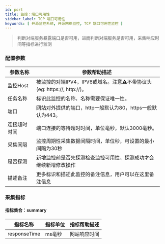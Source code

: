 ```yaml
---
id: port
title: 监控：端口可用性
sidebar_label: TCP 端口可用性
keywords: [ 开源监控系统, 开源网络监控, TCP 端口可用性监控 ]
---
```


> 判断对端服务暴露端口是否可用，进而判断对端服务是否可用，采集响应时间等指标进行监测

### 配置参数

| 参数名称   | 参数帮助描述                                               |
|--------|------------------------------------------------------|
| 监控Host | 被监控的对端IPV4，IPV6或域名。注意⚠️不带协议头(eg: https://, http://)。 |
| 任务名称   | 标识此监控的名称，名称需要保证唯一性。                                  |
| 端口     | 网站对外提供的端口，http一般默认为80，https一般默认为443。                 |
| 连接超时时间 | 端口连接的等待超时时间，单位毫秒，默认3000毫秒。                           |
| 采集间隔   | 监控周期性采集数据间隔时间，单位秒，可设置的最小间隔为30秒                       |
| 是否探测   | 新增监控前是否先探测检查监控可用性，探测成功才会继续新增修改操作                     |
| 描述备注   | 更多标识和描述此监控的备注信息，用户可以在这里备注信息                          |

### 采集指标

#### 指标集合：summary

| 指标名称         | 指标单位 | 指标帮助描述 |
|--------------|------|--------|
| responseTime | ms毫秒 | 网站响应时间 |


